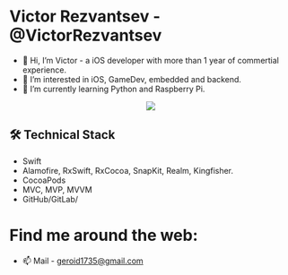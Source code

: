 # Victor Rezvantsev - @VictorRezvantsev
- 👋 Hi, I’m Victor - a iOS developer with more than 1 year of commertial experience.
- 👀 I’m interested in iOS, GameDev, embedded and backend.
- 🌱 I’m currently learning Python and Raspberry Pi.
<p align='center'>
  <a href="https://t.me/VictorRezvantsev">
  <img src="https://img.shields.io/badge/Telegram-2CA5E0?style=for-the-badge&logo=telegram&logoColor=white"/>
  </a>
</p>

## 🛠 Technical Stack
*   Swift
*   Alamofire, RxSwift, RxCocoa, SnapKit,  Realm, Kingfisher.
*   CocoaPods
*   MVC, MVP, MVVM
*   GitHub/GitLab/

# Find me around the web:
- 📫 Mail - geroid1735@gmail.com
